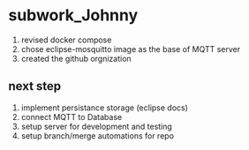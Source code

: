 # subwork\_Johnny
  1. revised docker compose
  2. chose eclipse-mosquitto image as the base of MQTT server
  3. created the github orgnization
## next step
  1. implement persistance storage (eclipse docs)
  2. connect MQTT to Database
  3. setup server for development and testing
  4. setup branch/merge automations for repo
